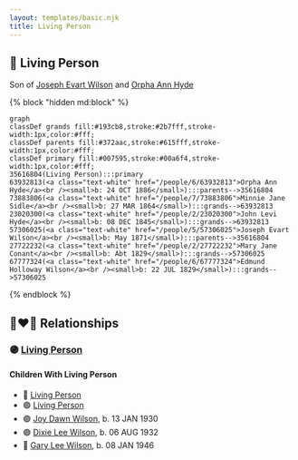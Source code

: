 ```yaml
---
layout: templates/basic.njk
title: Living Person
---
```

## 🔵 Living Person

Son of [Joseph Evart Wilson](/people/5/57306025) and [Orpha Ann Hyde](/people/6/63932813)

{% block "hidden md:block" %}
```mermaid
graph
classDef grands fill:#193cb8,stroke:#2b7fff,stroke-width:1px,color:#fff;
classDef parents fill:#372aac,stroke:#615fff,stroke-width:1px,color:#fff;
classDef primary fill:#007595,stroke:#00a6f4,stroke-width:1px,color:#fff;
35616804(Living Person):::primary
63932813(<a class="text-white" href="/people/6/63932813">Orpha Ann Hyde</a><br /><small>b: 24 OCT 1886</small>):::parents-->35616804
73883806(<a class="text-white" href="/people/7/73883806">Minnie Jane Sidle</a><br /><small>b: 27 MAR 1864</small>):::grands-->63932813
23020300(<a class="text-white" href="/people/2/23020300">John Levi Hyde</a><br /><small>b: 08 DEC 1845</small>):::grands-->63932813
57306025(<a class="text-white" href="/people/5/57306025">Joseph Evart Wilson</a><br /><small>b: May 1871</small>):::parents-->35616804
27722232(<a class="text-white" href="/people/2/27722232">Mary Jane Conant</a><br /><small>b: Abt 1829</small>):::grands-->57306025
67777324(<a class="text-white" href="/people/6/67777324">Edmund Holloway Wilson</a><br /><small>b: 22 JUL 1829</small>):::grands-->57306025
```
{% endblock %}

## 👩‍❤️‍👨 Relationships

### 🟣 [Living Person](/people/7/72945090)

#### Children With Living Person
* 🔵 [Living Person](/people/9/92908178)
* 🟣 [Living Person](/people/7/73308950)
* 🟣 [Joy Dawn Wilson](/people/2/29575132), b. 13 JAN 1930
* 🟣 [Dixie Lee Wilson](/people/8/87584724), b. 06 AUG 1932
* 🔵 [Gary Lee Wilson](/people/8/83638300), b. 08 JAN 1946